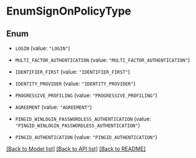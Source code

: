 # EnumSignOnPolicyType

## Enum


* `LOGIN` (value: `"LOGIN"`)

* `MULTI_FACTOR_AUTHENTICATION` (value: `"MULTI_FACTOR_AUTHENTICATION"`)

* `IDENTIFIER_FIRST` (value: `"IDENTIFIER_FIRST"`)

* `IDENTITY_PROVIDER` (value: `"IDENTITY_PROVIDER"`)

* `PROGRESSIVE_PROFILING` (value: `"PROGRESSIVE_PROFILING"`)

* `AGREEMENT` (value: `"AGREEMENT"`)

* `PINGID_WINLOGIN_PASSWORDLESS_AUTHENTICATION` (value: `"PINGID_WINLOGIN_PASSWORDLESS_AUTHENTICATION"`)

* `PINGID_AUTHENTICATION` (value: `"PINGID_AUTHENTICATION"`)


[[Back to Model list]](../README.md#documentation-for-models) [[Back to API list]](../README.md#documentation-for-api-endpoints) [[Back to README]](../README.md)


